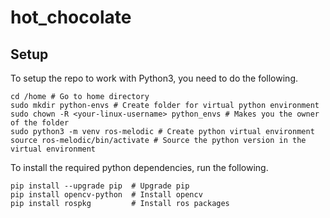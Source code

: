 # hot_chocolate

## Setup

To setup the repo to work with Python3, you need to do the following.

```
cd /home # Go to home directory
sudo mkdir python-envs # Create folder for virtual python environment
sudo chown -R <your-linux-username> python_envs # Makes you the owner of the folder
sudo python3 -m venv ros-melodic # Create python virtual environment
source ros-melodic/bin/activate # Source the python version in the virtual environment
```

To install the required python dependencies, run the following.

```
pip install --upgrade pip  # Upgrade pip
pip install opencv-python  # Install opencv
pip install rospkg         # Install ros packages
```